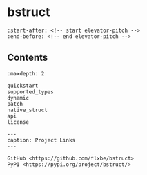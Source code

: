 # bstruct

```{include} ../README.md
:start-after: <!-- start elevator-pitch -->
:end-before: <!-- end elevator-pitch -->
```

## Contents

```{toctree}
:maxdepth: 2

quickstart
supported_types
dynamic
patch
native_struct
api
license
```

```{toctree}
---
caption: Project Links
---

GitHub <https://github.com/flxbe/bstruct>
PyPI <https://pypi.org/project/bstruct/>
```
